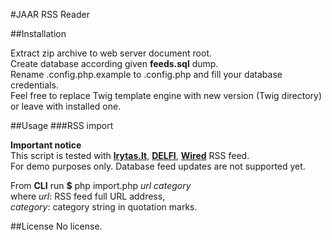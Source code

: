 #JAAR RSS Reader

##Installation

Extract zip archive to web server document root.  
Create database according given **feeds.sql** dump.  
Rename .config.php.example to .config.php and fill your database credentials.  
Feel free to replace Twig template engine with new version (Twig directory) or leave with installed one.


##Usage
###RSS import

**Important notice**  
This script is tested with [**lrytas.lt**](http://www.lrytas.lt/kiti/rss.htm), [**DELFI**](http://www.delfi.lt/apie/?wid=7334), [**Wired**](https://www.wired.com/about/rss_feeds/) RSS feed.  
For demo purposes only. Database feed updates are not supported yet.

From **CLI** run **$** php import.php _url_ _category_   
where _url_: RSS feed full URL address,  
_category_: category string in quotation marks.

##License
No license.